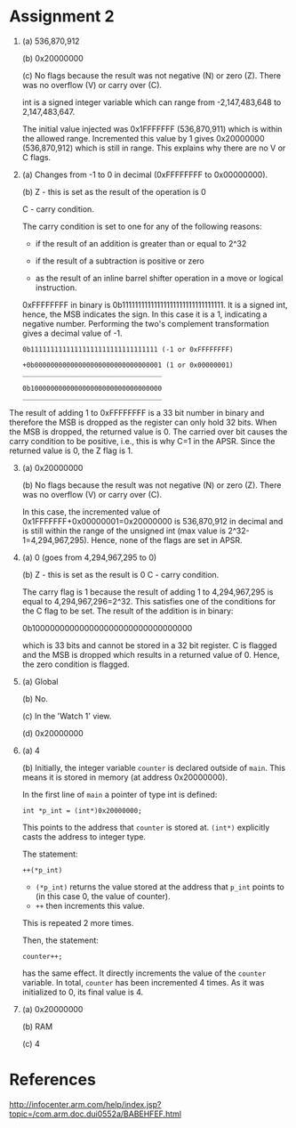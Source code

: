 # __Assignment 2__

1. (a) 536,870,912

   (b) 0x20000000

   (c) No flags because the result was not negative (N) or zero (Z). There was no overflow (V) or carry over (C).

    int is a signed integer variable which can range from -2,147,483,648 to 2,147,483,647.

    The initial value injected was 0x1FFFFFFF (536,870,911) which is within the allowed range. Incremented this value by 1 gives      0x20000000 (536,870,912) which is still in range. This explains why there are no V or C flags.

2. (a) Changes from -1 to 0 in decimal (0xFFFFFFFF to 0x00000000).

   (b) Z - this is set as the result of the operation is 0

    C - carry condition.

    The carry condition is set to one for any of the following reasons:

    * if the result of an addition is greater than or equal to 2^32

    * if the result of a subtraction is positive or zero

    * as the result of an inline barrel shifter operation in a move or logical instruction.

    0xFFFFFFFF in binary is 0b11111111111111111111111111111111.
    It is a signed int, hence, the MSB indicates the sign. In this case it is a 1, indicating a negative number. Performing the two's    complement transformation gives a decimal value of -1.


       0b11111111111111111111111111111111 (-1 or 0xFFFFFFFF)
      
       +0b00000000000000000000000000000001 (1 or 0x00000001)
       ___________________________________

       0b100000000000000000000000000000000
       ___________________________________

  The result of adding 1 to 0xFFFFFFFF is a 33 bit number in binary and therefore the MSB is dropped as the register can only hold 32   bits. When the MSB is dropped, the returned value is 0. The carried over bit causes the carry condition to be positive, i.e., this is why C=1 in the APSR. Since the returned value is 0, the Z flag is 1.

3. (a) 0x20000000

   (b)  No flags because the result was not negative (N) or zero (Z). There was no overflow (V) or carry over (C).

   In this case, the incremented value of 0x1FFFFFFF+0x00000001=0x20000000 is 536,870,912 in decimal and is still within the range of   the unsigned int (max value is 2^32-1=4,294,967,295). Hence, none of the flags are set in APSR.

4. (a) 0 (goes from 4,294,967,295 to 0)

   (b) Z - this is set as the result is 0
       C - carry condition.

      The carry flag is 1 because the result of adding 1 to 4,294,967,295 is equal to 4,294,967,296=2^32. This satisfies one of the  conditions for the C flag to be set.
      The result of the addition is in binary:

      0b100000000000000000000000000000000

      which is 33 bits and cannot be stored in a 32 bit register. C is flagged and the MSB is dropped which results in a returned value  of 0. Hence, the zero condition is flagged.

5. (a) Global

   (b) No.

   (c) In the 'Watch 1' view.

   (d) 0x20000000

6. (a) 4

   (b) Initially, the integer variable ```counter``` is declared outside of ```main```. This means it is stored in memory (at address 0x20000000).

   In the first line of ```main``` a pointer of type int is defined:

   ```int *p_int = (int*)0x20000000;```

   This points to the address that ```counter``` is stored at. ```(int*)``` explicitly casts the address to integer type.

   The statement:

   ```++(*p_int)```

   * ```(*p_int)``` returns the value stored at the address that ```p_int``` points to (in this case 0, the value of counter).  
   * ```++``` then increments this value.

   This is repeated 2 more times.

   Then, the statement:

   ```counter++;```

   has the same effect. It directly increments the value of the ```counter``` variable. In total, ```counter``` has been incremented 4 times. As it was initialized to 0, its final value is 4.

7. (a) 0x20000000

   (b) RAM

   (c) 4


# __References__
http://infocenter.arm.com/help/index.jsp?topic=/com.arm.doc.dui0552a/BABEHFEF.html
